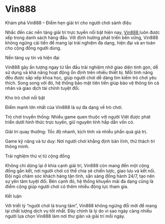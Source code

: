# Vin888
Khám phá Vin888 – Điểm hẹn giải trí cho người chơi sành điệu

Nhắc đến các nền tảng giải trí trực tuyến nổi bật hiện nay, <a href=https://vin888.asia> Vin888  </a>  luôn được xếp trong danh sách hàng đầu. Với định hướng phát triển bền vững, Vin888 không ngừng cải tiến để mang lại trải nghiệm đa dạng, hiện đại và an toàn cho cộng đồng người dùng.

Nền tảng uy tín và hiện đại

Vin888 gây ấn tượng ngay từ lần đầu trải nghiệm nhờ giao diện tinh gọn, dễ sử dụng và khả năng hoạt động ổn định trên nhiều thiết bị. Mỗi tính năng đều được sắp xếp khoa học, giúp người chơi dễ dàng tìm kiếm trò chơi yêu thích. Song song với đó, hệ thống bảo mật tiên tiến giúp bảo vệ thông tin cá nhân và giao dịch tài chính tuyệt đối.

Kho trò chơi nổi bật

Điểm mạnh lớn nhất của Vin888 là sự đa dạng về trò chơi.

Trò chơi truyền thống: Nhiều game quen thuộc với người Việt được phát triển dưới hình thức trực tuyến, giữ nguyên tính hấp dẫn vốn có.

Giải trí quay thưởng: Tốc độ nhanh, kịch tính và nhiều phần quà giá trị.

Game kỹ năng và tư duy: Nơi người chơi khẳng định bản lĩnh, thử thách trí thông minh.

Trải nghiệm thú vị từ cộng đồng

Không chỉ dừng lại ở khía cạnh giải trí, Vin888 còn mang đến một cộng đồng gắn kết, nơi người chơi có thể chia sẻ chiến lược, giao lưu và kết nối. Đội ngũ chăm sóc khách hàng tận tình, sẵn sàng đồng hành 24/7, tạo nên sự yên tâm tuyệt đối. Bên cạnh đó, hệ thống khuyến mãi đa dạng cũng là điểm cộng giúp người chơi có thêm nhiều động lực tham gia.

Kết luận

Với triết lý “người chơi là trung tâm”, Vin888 không ngừng đổi mới để mang lại chất lượng dịch vụ tốt nhất. Đây chính là lý do vì sao ngày càng nhiều người lựa chọn Vin888 làm nơi thư giãn và giải trí mỗi ngày.

